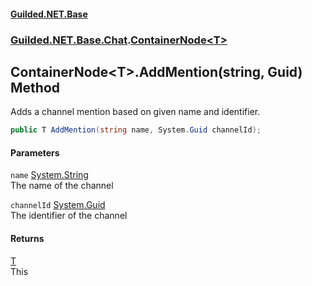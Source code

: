 
#### [Guilded.NET.Base](Guilded_NET_Base 'Guilded_NET_Base')
### [Guilded.NET.Base.Chat](Guilded_NET_Base#Guilded_NET_Base_Chat 'Guilded.NET.Base.Chat').[ContainerNode&lt;T&gt;](ContainerNode_T_ 'Guilded.NET.Base.Chat.ContainerNode&lt;T&gt;')
## ContainerNode&lt;T&gt;.AddMention(string, Guid) Method
Adds a channel mention based on given name and identifier.  
```csharp
public T AddMention(string name, System.Guid channelId);
```

#### Parameters
<a name='Guilded_NET_Base_Chat_ContainerNode_T__AddMention(string_System_Guid)_name'></a>
`name` [System.String](https://docs.microsoft.com/en-us/dotnet/api/System.String 'System.String')  
The name of the channel
  
<a name='Guilded_NET_Base_Chat_ContainerNode_T__AddMention(string_System_Guid)_channelId'></a>
`channelId` [System.Guid](https://docs.microsoft.com/en-us/dotnet/api/System.Guid 'System.Guid')  
The identifier of the channel
  

#### Returns
[T](ContainerNode_T_#Guilded_NET_Base_Chat_ContainerNode_T__T 'Guilded.NET.Base.Chat.ContainerNode&lt;T&gt;.T')  
This
